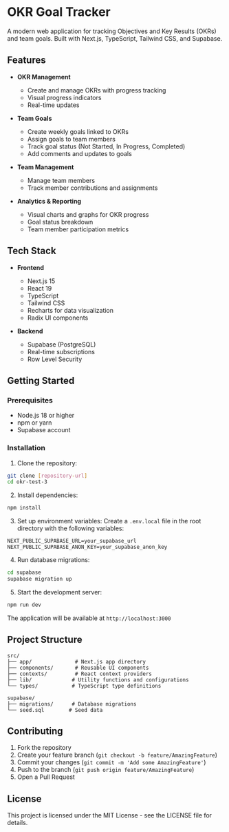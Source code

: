 # OKR Goal Tracker

A modern web application for tracking Objectives and Key Results (OKRs) and team goals. Built with Next.js, TypeScript, Tailwind CSS, and Supabase.

## Features

- **OKR Management**
  - Create and manage OKRs with progress tracking
  - Visual progress indicators
  - Real-time updates

- **Team Goals**
  - Create weekly goals linked to OKRs
  - Assign goals to team members
  - Track goal status (Not Started, In Progress, Completed)
  - Add comments and updates to goals

- **Team Management**
  - Manage team members
  - Track member contributions and assignments

- **Analytics & Reporting**
  - Visual charts and graphs for OKR progress
  - Goal status breakdown
  - Team member participation metrics

## Tech Stack

- **Frontend**
  - Next.js 15
  - React 19
  - TypeScript
  - Tailwind CSS
  - Recharts for data visualization
  - Radix UI components

- **Backend**
  - Supabase (PostgreSQL)
  - Real-time subscriptions
  - Row Level Security

## Getting Started

### Prerequisites

- Node.js 18 or higher
- npm or yarn
- Supabase account

### Installation

1. Clone the repository:
```bash
git clone [repository-url]
cd okr-test-3
```

2. Install dependencies:
```bash
npm install
```

3. Set up environment variables:
Create a `.env.local` file in the root directory with the following variables:
```
NEXT_PUBLIC_SUPABASE_URL=your_supabase_url
NEXT_PUBLIC_SUPABASE_ANON_KEY=your_supabase_anon_key
```

4. Run database migrations:
```bash
cd supabase
supabase migration up
```

5. Start the development server:
```bash
npm run dev
```

The application will be available at `http://localhost:3000`

## Project Structure

```
src/
├── app/              # Next.js app directory
├── components/       # Reusable UI components
├── contexts/         # React context providers
├── lib/             # Utility functions and configurations
└── types/           # TypeScript type definitions

supabase/
├── migrations/      # Database migrations
└── seed.sql        # Seed data
```

## Contributing

1. Fork the repository
2. Create your feature branch (`git checkout -b feature/AmazingFeature`)
3. Commit your changes (`git commit -m 'Add some AmazingFeature'`)
4. Push to the branch (`git push origin feature/AmazingFeature`)
5. Open a Pull Request

## License

This project is licensed under the MIT License - see the LICENSE file for details. 